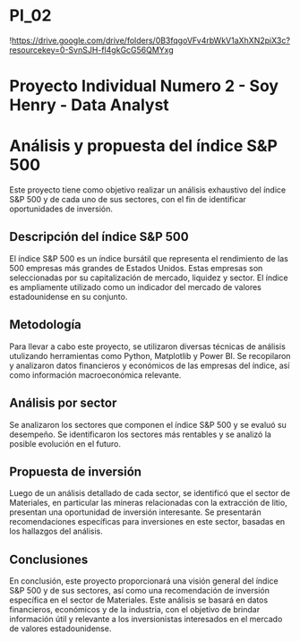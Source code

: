 # PI_02

!https://drive.google.com/drive/folders/0B3fqgoVFv4rbWkV1aXhXN2piX3c?resourcekey=0-SvnSJH-fl4gkGcG56QMYxg

 # Proyecto Individual Numero 2 - Soy Henry - Data Analyst
 
 # Análisis y propuesta del índice S&P 500
Este proyecto tiene como objetivo realizar un análisis exhaustivo del índice S&P 500 y de cada uno de sus sectores, con el fin de identificar oportunidades de inversión.

## Descripción del índice S&P 500
El índice S&P 500 es un índice bursátil que representa el rendimiento de las 500 empresas más grandes de Estados Unidos. Estas empresas son seleccionadas por su capitalización de mercado, liquidez y sector. El índice es ampliamente utilizado como un indicador del mercado de valores estadounidense en su conjunto.

## Metodología
Para llevar a cabo este proyecto, se utilizaron diversas técnicas de análisis utulizando herramientas como Python, Matplotlib y Power BI. Se recopilaron y analizaron datos financieros y económicos de las empresas del índice, así como información macroeconómica relevante. 

## Análisis por sector
Se analizaron los sectores que componen el índice S&P 500 y se evaluó su desempeño. Se identificaron los sectores más rentables y se analizó la posible evolución en el futuro.

## Propuesta de inversión
Luego de un análisis detallado de cada sector, se identificó que el sector de Materiales, en particular las mineras relacionadas con la extracción de litio, presentan una oportunidad de inversión interesante. Se presentarán recomendaciones específicas para inversiones en este sector, basadas en los hallazgos del análisis.

## Conclusiones
En conclusión, este proyecto proporcionará una visión general del índice S&P 500 y de sus sectores, así como una recomendación de inversión específica en el sector de Materiales. Este análisis se basará en datos financieros, económicos y de la industria, con el objetivo de brindar información útil y relevante a los inversionistas interesados en el mercado de valores estadounidense.
